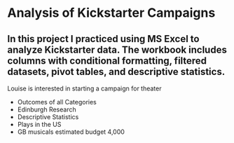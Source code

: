 # Analysis of Kickstarter Campaigns
In this project I practiced using MS Excel to analyze Kickstarter data. The workbook includes columns with conditional formatting, filtered datasets, pivot tables, and descriptive statistics.
---
Louise is interested in starting a campaign for theater
 - Outcomes of all Categories
 - Edinburgh Research
 - Descriptive Statistics
 - Plays in the US
 - GB musicals estimated budget 4,000
